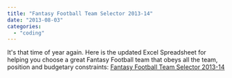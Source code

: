 ```yaml
---
title: "Fantasy Football Team Selector 2013-14"
date: "2013-08-03"
categories: 
  - "coding"
---
```


It's that time of year again. Here is the updated Excel Spreadsheet for helping you choose a great Fantasy Football team that obeys all the team, position and budgetary constraints: [Fantasy Football Team Selector 2013-14](https://github.com/lifebeyondfife/FantasyFootball/blob/master/Fantasy%20Football%20Team%20Selector%2013-14.xlsm?raw=true "Fantasy Football Team Selector 2013-14")
